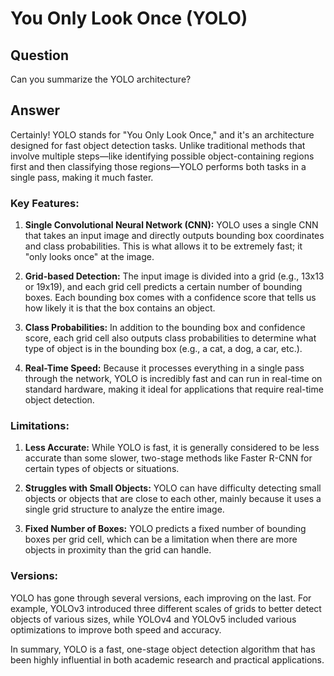 # You Only Look Once (YOLO)

## Question

Can you summarize the YOLO architecture?

## Answer

Certainly! YOLO stands for "You Only Look Once," and it's an architecture designed for fast object detection tasks. Unlike traditional methods that involve multiple steps—like identifying possible object-containing regions first and then classifying those regions—YOLO performs both tasks in a single pass, making it much faster.

### Key Features:

1. **Single Convolutional Neural Network (CNN):** YOLO uses a single CNN that takes an input image and directly outputs bounding box coordinates and class probabilities. This is what allows it to be extremely fast; it "only looks once" at the image.

2. **Grid-based Detection:** The input image is divided into a grid (e.g., 13x13 or 19x19), and each grid cell predicts a certain number of bounding boxes. Each bounding box comes with a confidence score that tells us how likely it is that the box contains an object.

3. **Class Probabilities:** In addition to the bounding box and confidence score, each grid cell also outputs class probabilities to determine what type of object is in the bounding box (e.g., a cat, a dog, a car, etc.).

4. **Real-Time Speed:** Because it processes everything in a single pass through the network, YOLO is incredibly fast and can run in real-time on standard hardware, making it ideal for applications that require real-time object detection.

### Limitations:

1. **Less Accurate:** While YOLO is fast, it is generally considered to be less accurate than some slower, two-stage methods like Faster R-CNN for certain types of objects or situations.

2. **Struggles with Small Objects:** YOLO can have difficulty detecting small objects or objects that are close to each other, mainly because it uses a single grid structure to analyze the entire image.

3. **Fixed Number of Boxes:** YOLO predicts a fixed number of bounding boxes per grid cell, which can be a limitation when there are more objects in proximity than the grid can handle.

### Versions:

YOLO has gone through several versions, each improving on the last. For example, YOLOv3 introduced three different scales of grids to better detect objects of various sizes, while YOLOv4 and YOLOv5 included various optimizations to improve both speed and accuracy.

In summary, YOLO is a fast, one-stage object detection algorithm that has been highly influential in both academic research and practical applications.
